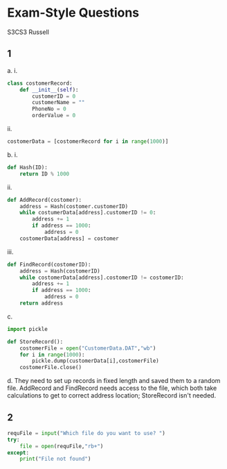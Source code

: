 Exam-Style Questions 
===
S3CS3 Russell 

1
---
a. 
i. 
```Python 
class costomerRecord:
	def __init__(self):
		customerID = 0
		customerName = ""
		PhoneNo = 0
		orderValue = 0
```

ii. 
```Python 
costomerData = [costomerRecord for i in range(1000)]
```

b. 
i. 
```Python 
def Hash(ID):
	return ID % 1000
```

ii. 
```Python
def AddRecord(costomer):
	address = Hash(costomer.customerID)
	while costumerData[address].customerID != 0:
		address += 1
		if address == 1000:
			address = 0
	costomerData[address] = costomer 
```

iii. 
```Python 
def FindRecord(costomerID):
	address = Hash(costomerID)
	while costomerData[address].costomerID != costomerID:
		address += 1
		if address == 1000:
			address = 0
	return address
```

c. 
```Python 
import pickle 

def StoreRecord():
	costomerFile = open("CustomerData.DAT","wb")
	for i in range(1000):
		pickle.dump(customerData[i],costomerFile)
	costomerFile.close()
```

d. 
They need to set up records in fixed length and saved them to a random file. 
AddRecord and FindRecord needs access to the file, which both take calculations to get to correct address location; StoreRecord isn't needed. 

2
---
```Python 
requFile = input("Which file do you want to use? ")
try:
	file = open(requFile,"rb+")
except:
	print("File not found")
```
